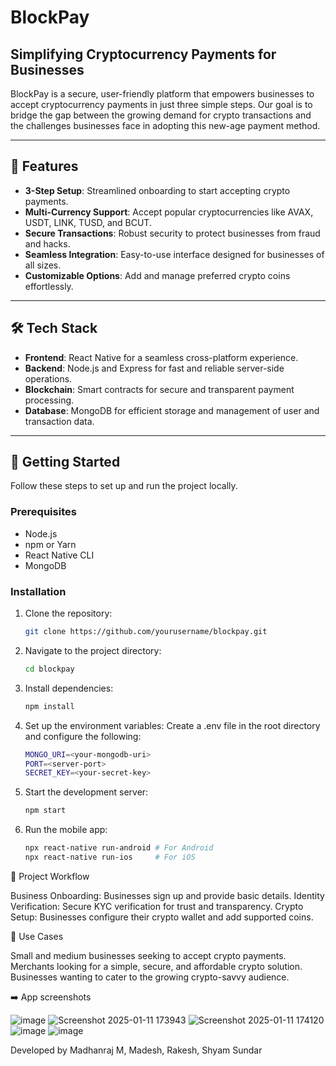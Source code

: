 # BlockPay

## Simplifying Cryptocurrency Payments for Businesses

BlockPay is a secure, user-friendly platform that empowers businesses to accept cryptocurrency payments in just three simple steps. Our goal is to bridge the gap between the growing demand for crypto transactions and the challenges businesses face in adopting this new-age payment method.

---

## 🚀 Features

- **3-Step Setup**: Streamlined onboarding to start accepting crypto payments.
- **Multi-Currency Support**: Accept popular cryptocurrencies like AVAX, USDT, LINK, TUSD, and BCUT.
- **Secure Transactions**: Robust security to protect businesses from fraud and hacks.
- **Seamless Integration**: Easy-to-use interface designed for businesses of all sizes.
- **Customizable Options**: Add and manage preferred crypto coins effortlessly.

---

## 🛠️ Tech Stack

- **Frontend**: React Native for a seamless cross-platform experience.
- **Backend**: Node.js and Express for fast and reliable server-side operations.
- **Blockchain**: Smart contracts for secure and transparent payment processing.
- **Database**: MongoDB for efficient storage and management of user and transaction data.

---

## 📖 Getting Started

Follow these steps to set up and run the project locally.

### Prerequisites

- Node.js
- npm or Yarn
- React Native CLI
- MongoDB

### Installation

1. Clone the repository:
   ```bash
   git clone https://github.com/yourusername/blockpay.git
2. Navigate to the project directory:
   ```bash
   cd blockpay

3. Install dependencies:
   ```bash
   npm install
   
4. Set up the environment variables: Create a .env file in the root directory and configure the following:
   ```bash
   MONGO_URI=<your-mongodb-uri>
   PORT=<server-port>
   SECRET_KEY=<your-secret-key>

5. Start the development server:
   ```bash
   npm start
   
6. Run the mobile app:
   ```bash
   npx react-native run-android # For Android
   npx react-native run-ios     # For iOS
   
📄 Project Workflow

Business Onboarding: Businesses sign up and provide basic details.
Identity Verification: Secure KYC verification for trust and transparency.
Crypto Setup: Businesses configure their crypto wallet and add supported coins.

🎯 Use Cases

Small and medium businesses seeking to accept crypto payments.
Merchants looking for a simple, secure, and affordable crypto solution.
Businesses wanting to cater to the growing crypto-savvy audience.

➡️ App screenshots

![image](https://github.com/user-attachments/assets/ea9a872c-97cb-4e77-bca3-79ca66b674f4)
![Screenshot 2025-01-11 173943](https://github.com/user-attachments/assets/b651cc22-efe5-4d81-8a83-8f90cd649fad)
![Screenshot 2025-01-11 174120](https://github.com/user-attachments/assets/a003d66a-1cb5-4ccb-9d39-4443882289a3)
![image](https://github.com/user-attachments/assets/05c868ae-8a19-4d74-971b-fa15f39b2a06)
![image](https://github.com/user-attachments/assets/b8c0dab4-a2b1-4a53-b308-edba66b8edaf)




Developed by Madhanraj M, Madesh, Rakesh, Shyam Sundar
